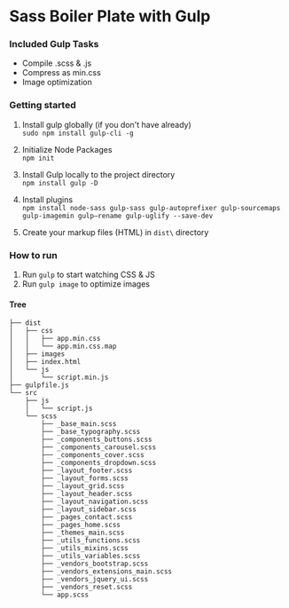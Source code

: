 # Sass Boiler Plate with Gulp

### Included Gulp Tasks
* Compile .scss & .js
* Compress as min.css
* Image optimization

### Getting started
1. Install gulp globally (if you don't have already)\
```sudo npm install gulp-cli -g```

1. Initialize Node Packages\
```npm init```

1. Install Gulp locally to the project directory\
```npm install gulp -D```

1. Install plugins\
```npm install node-sass gulp-sass gulp-autoprefixer gulp-sourcemaps gulp-imagemin gulp—rename gulp-uglify --save-dev```

1. Create your markup files (HTML) in ```dist\``` directory

### How to run
1. Run ```gulp``` to start watching CSS & JS
1. Run ```gulp image``` to optimize images


#### Tree

```
├── dist
│   ├── css
│   │   ├── app.min.css
│   │   └── app.min.css.map
│   ├── images
│   ├── index.html
│   └── js
│       └── script.min.js
├── gulpfile.js
└── src
    ├── js
    │   └── script.js
    └── scss
        ├── _base_main.scss
        ├── _base_typography.scss
        ├── _components_buttons.scss
        ├── _components_carousel.scss
        ├── _components_cover.scss
        ├── _components_dropdown.scss
        ├── _layout_footer.scss
        ├── _layout_forms.scss
        ├── _layout_grid.scss
        ├── _layout_header.scss
        ├── _layout_navigation.scss
        ├── _layout_sidebar.scss
        ├── _pages_contact.scss
        ├── _pages_home.scss
        ├── _themes_main.scss
        ├── _utils_functions.scss
        ├── _utils_mixins.scss
        ├── _utils_variables.scss
        ├── _vendors_bootstrap.scss
        ├── _vendors_extensions_main.scss
        ├── _vendors_jquery_ui.scss
        ├── _vendors_reset.scss
        └── app.scss
  ```
